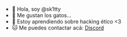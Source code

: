 - 👋 Hola, soy @sk1tty
- 🌷 Me gustan los gatos...
- 🌱 Estoy aprendiendo sobre hacking ético <3
- 🐱 Me puedes contactar acá: [Discord](https://discord.gg/mishisquad)



